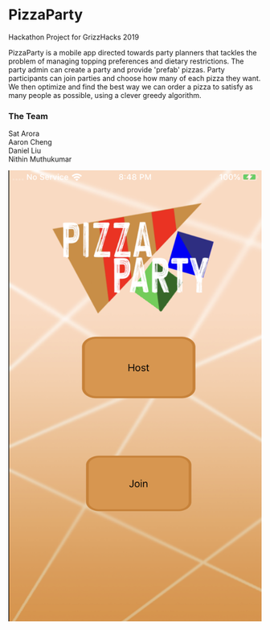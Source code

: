 # PizzaParty
Hackathon Project for GrizzHacks 2019

PizzaParty is a mobile app directed towards party planners that tackles the problem of managing topping preferences and dietary restrictions. The party admin can create a party and provide 'prefab' pizzas. Party participants can join parties and choose how many of each pizza they want. We then optimize and find the best way we can order a pizza to satisfy as many people as possible, using a clever greedy algorithm.

### The Team

Sat Arora  
Aaron Cheng  
Daniel Liu  
Nithin Muthukumar 



![Main Menu](https://github.com/nithinmuthukumar/PizzaParty/blob/master/IMG_1049.PNG)
